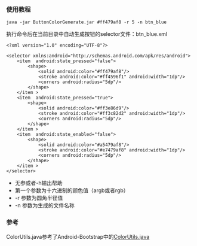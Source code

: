 ### 使用教程

```
java -jar ButtonColorGenerate.jar #ff479af8 -r 5 -n btn_blue
```
执行命令后在当前目录中自动生成按钮的selector文件：btn_blue.xml
```
<?xml version="1.0" encoding="UTF-8"?>

<selector xmlns:android="http://schemas.android.com/apk/res/android">
    <item  android:state_pressed="false">
        <shape>
            <solid android:color="#ff479af8"/>
            <stroke android:color="#ff4596f1" android:width="1dp"/>
            <corners android:radius="5dp"/>
        </shape>
    </item >
    <item  android:state_pressed="true">
        <shape>
            <solid android:color="#ff3e86d9"/>
            <stroke android:color="#ff3c82d2" android:width="1dp"/>
            <corners android:radius="5dp"/>
        </shape>
    </item >
    <item  android:state_enabled="false">
        <shape>
            <solid android:color="#a5479af8"/>
            <stroke android:color="#e7479af8" android:width="1dp"/>
            <corners android:radius="5dp"/>
        </shape>
    </item >
</selector>

```
* 无参或者-h输出帮助
* 第一个参数为十六进制的颜色值（argb或者rgb）
* -r 参数为圆角半径值
* -n 参数为生成的文件名称

### 参考
ColorUtils.java参考了Android-Bootstrap中的[ColorUtils.java](https://github.com/Bearded-Hen/Android-Bootstrap/blob/master/AndroidBootstrap/src/main/java/com/beardedhen/androidbootstrap/utils/ColorUtils.java)
